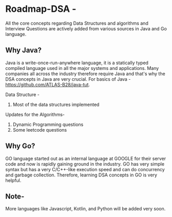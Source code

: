 # Roadmap-DSA - 
All the core concepts regarding Data Structures and algorithms and Interview Questions are actively added from various sources in Java and Go language.
## Why Java?
Java is a write-once-run-anywhere language, it is a statically typed compiled language used in all the major systems and applications.
Many companies all across the industry therefore require Java and that's why the DSA concepts in Java are very crucial.
For basics of Java - https://github.com/ATLAS-B28/java-tut.

Data Structure -
1. Most of the data structures implemented

Updates for the Algorithms- 
1. Dynamic Programming questions
2. Some leetcode questions 

## Why Go?
GO language started out as an internal language at GOOGLE for their server code and now is rapidly gaining ground in the industry. GO has very simple syntax but 
has a very C/C++-like execution speed and can do concurrency and garbage collection. Therefore, learning DSA concepts in GO is very helpful.

## Note- 
More languages like Javascript, Kotlin, and Python will be added very soon.
